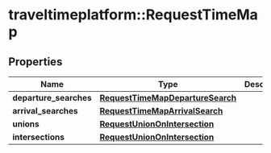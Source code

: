 # traveltimeplatform::RequestTimeMap

## Properties
Name | Type | Description | Notes
------------ | ------------- | ------------- | -------------
**departure_searches** | [**RequestTimeMapDepartureSearch**](RequestTimeMapDepartureSearch.md) |  | [optional] 
**arrival_searches** | [**RequestTimeMapArrivalSearch**](RequestTimeMapArrivalSearch.md) |  | [optional] 
**unions** | [**RequestUnionOnIntersection**](RequestUnionOnIntersection.md) |  | [optional] 
**intersections** | [**RequestUnionOnIntersection**](RequestUnionOnIntersection.md) |  | [optional] 


